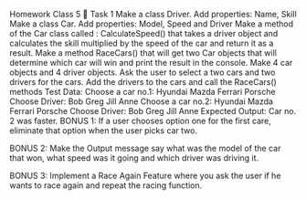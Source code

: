 ﻿Homework Class 5 📒
Task 1
Make a class Driver. Add properties: Name, Skill
Make a class Car. Add properties: Model, Speed and Driver
Make a method of the Car class called : CalculateSpeed() that takes a driver object and calculates the skill multiplied by the speed of the car and return it as a result.
Make a method RaceCars() that will get two Car objects that will determine which car will win and print the result in the console.
Make 4 car objects and 4 driver objects.
Ask the user to select a two cars and two drivers for the cars. Add the drivers to the cars and call the RaceCars() methods
Test Data:
Choose a car no.1:
Hyundai
Mazda
Ferrari
Porsche
Choose Driver:
Bob
Greg
Jill
Anne
Choose a car no.2:
Hyundai
Mazda
Ferrari
Porsche
Choose Driver:
Bob
Greg
Jill
Anne
Expected Output:
Car no. 2 was faster.
BONUS 1: If a user chooses option one for the first care, eliminate that option when the user picks car two.

BONUS 2: Make the Output message say what was the model of the car that won, what speed was it going and which driver was driving it.

BONUS 3: Implement a Race Again Feature where you ask the user if he wants to race again and repeat the racing function.